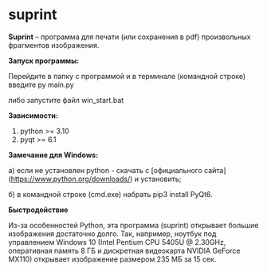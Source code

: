 # suprint 

**Suprint** – программа для печати (или сохранения в pdf) произвольных фрагментов изображения.

**Запуск программы:**

Перейдите в папку с программой и в терминале (командной строке) введите py main.py

либо запустите файл win_start.bat

**Зависимости:**

1. python >= 3.10
2. pyqt >= 6.1

**Замечание для Windows:**

а) если не установлен python - скачать с [официального сайта] (https://www.python.org/downloads/) и установить;

б) в командной строке (cmd.exe) набрать pip3 install PyQt6.

**Быстродействие**

Из-за особенностей Python, эта программа (suprint) открывает большие изображения достаточно долго.
Так, например, ноутбук под управлением Windows 10 (Intel Pentium CPU 5405U @ 2.30GHz, оперативная память 8 ГБ и дискретная видеокарта NVIDIA GeForce MX110) открывает изображение размером 235 МБ за 15 сек.
